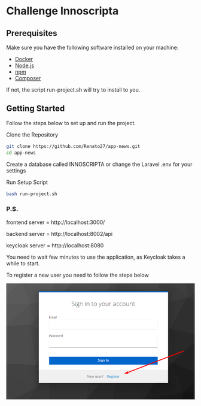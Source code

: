 # Challenge Innoscripta

## Prerequisites

Make sure you have the following software installed on your machine:

- [Docker](https://www.docker.com/)
- [Node.js](https://nodejs.org/)
- [npm](https://www.npmjs.com/)
- [Composer](https://getcomposer.org/)

If not, the script run-project.sh will try to install to you.

## Getting Started

Follow the steps below to set up and run the project.

Clone the Repository

```bash
git clone https://github.com/Renato27/app-news.git
cd app-news
```

Create a database called INNOSCRIPTA or change the Laravel .env for your settings

Run Setup Script

```bash
bash run-project.sh
```

### P.S.

frontend server = http://localhost:3000/

backend server = http://localhost:8002/api

keycloak server = http://localhost:8080

You need to wait few minutes to use the application, as Keycloak takes a while to start.

To register a new user you need to follow the steps below

![Alt text](image.png)
